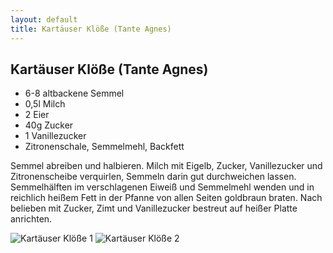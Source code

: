 ```yaml
---
layout: default
title: Kartäuser Klöße (Tante Agnes)
---
```


## Kartäuser Klöße (Tante Agnes)

- 6-8 altbackene Semmel
- 0,5l Milch
- 2 Eier
- 40g Zucker
- 1 Vanillezucker
- Zitronenschale, Semmelmehl, Backfett

Semmel abreiben und halbieren. Milch mit Eigelb, Zucker, Vanillezucker und Zitronenscheibe verquirlen, Semmeln darin gut durchweichen lassen. Semmelhälften im verschlagenen Eiweiß und Semmelmehl wenden und in reichlich heißem Fett in der Pfanne von allen Seiten goldbraun braten. Nach belieben mit Zucker, Zimt und Vanillezucker bestreut auf heißer Platte anrichten.

<img alt="Kartäuser Klöße 1" src="{{site.baseurl}}/img/kartaeuser-kloesse-tante1.jpg" class="original_rezept" /> <img alt="Kartäuser Klöße 2" src="{{site.baseurl}}/img/kartaeuser-kloesse-tante2.jpg" class="original_rezept" />


